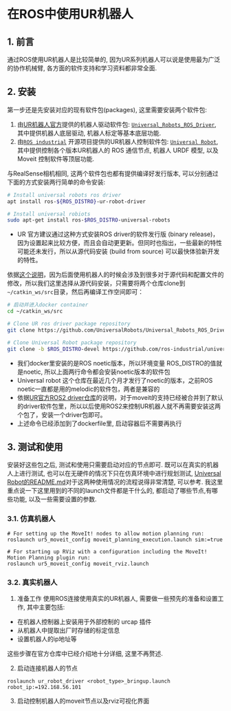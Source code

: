 # 在ROS中使用UR机器人

## 1. 前言
通过ROS使用UR机器人是比较简单的, 因为UR系列机器人可以说是使用最为广泛的协作机械臂, 各方面的软件支持和学习资料都非常全面.

## 2. 安装
第一步还是先安装对应的现有软件包(packages), 这里需要安装两个软件包:
1. 由[UR机器人官方](https://github.com/UniversalRobots)提供的机器人驱动软件包: [`Universal_Robots_ROS_Driver`](https://github.com/UniversalRobots/Universal_Robots_ROS_Driver), 其中提供机器人底层驱动, 机器人标定等基本底层功能.
2. 由[`ROS industrial`](https://rosindustrial.org/) 开源项目提供的UR机器人控制软件包: [`Universal Robot`](https://github.com/ros-industrial/universal_robot), 其中提供控制各个版本UR机器人的 ROS 通信节点, 机器人 URDF 模型, 以及 Moveit 控制软件等顶层功能.

与RealSense相机相同, 这两个软件包也都有提供编译好发行版本, 可以分别通过下面的方式安装两行简单的命令安装:

```bash
# Install universal robots ros driver
apt install ros-${ROS_DISTRO}-ur-robot-driver

# Install universal robiots
sudo apt-get install ros-$ROS_DISTRO-universal-robots
```
- UR 官方建议通过这种方式安装ROS driver的软件发行版 (binary release)，因为设置起来比较方便，而且会自动更更新。但同时也指出，一些最新的特性可能还未发行，所以从源代码安装 (build from source) 可以最快体验新开发的特性。

依据[这个说明](../ROS_basics/install_ros_packages.md)，因为后面使用机器人的时候会涉及到很多对于源代码和配置文件的修改，所以我们这里选择从源代码安装，只需要将两个仓库clone到`~/catkin_ws/src`目录，然后再编译工作空间即可：
```bash
# 启动并进入docker container
cd ~/catkin_ws/src

# Clone UR ros driver package repository 
git clone https://github.com/UniversalRobots/Universal_Robots_ROS_Driver.git src/Universal_Robots_ROS_Driver

# Clone Universal Robot package repository
git clone -b $ROS_DISTRO-devel https://github.com/ros-industrial/universal_robot.git
```
- 我们docker里安装的是ROS noetic版本，所以环境变量 ROS_DISTRO的值就是noetic, 所以上面两行命令都会安装noetic版本的软件包
- Universal robot 这个仓库在最近几个月才发行了noetic的版本，之前ROS noetic一直都是用的melodic的软件包，两者是兼容的
- 依据[UR官方ROS2 driver仓库](https://github.com/UniversalRobots/Universal_Robots_ROS2_Driver)的说明，对于moveit的支持已经被合并到了默认的driver软件包里，所以以后使用ROS2来控制UR机器人就不再需要安装这两个包了，安装一个driver包即可。
- 上述命令已经添加到了dockerfile里, 启动容器后不需要再执行
## 3. 测试和使用

安装好这些包之后, 测试和使用只需要启动对应的节点即可. 既可以在真实的机器人上进行测试, 也可以在无硬件的情况下只在仿真环境中进行规划测试, [Universal Robot的README.md](https://github.com/ros-industrial/universal_robot/tree/noetic-devel)对于这两种使用情况的流程说得非常清楚, 可以参考. 我这里重点说一下这里用到的不同的launch文件都是干什么的, 都启动了哪些节点,有哪些功能, 以及一些需要设置的参数.

### 3.1. 仿真机器人
```bash{.line-numbers}
# For setting up the MoveIt! nodes to allow motion planning run:
roslaunch ur5_moveit_config moveit_planning_execution.launch sim:=true

# For starting up RViz with a configuration including the MoveIt! Motion Planning plugin run:
roslaunch ur5_moveit_config moveit_rviz.launch
```

### 3.2. 真实机器人

1. 准备工作
使用ROS连接使用真实的UR机器人, 需要做一些预先的准备和设置工作, 其中主要包括:
- 在机器人控制器上安装用于外部控制的 urcap 插件
- 从机器人中提取出厂时存储的标定信息
- 设置机器人的ip地址等

这些步骤在官方仓库中已经介绍地十分详细, 这里不再赘述.

2. 启动连接机器人的节点

```bash{.line-numbers}
roslaunch ur_robot_driver <robot_type>_bringup.launch robot_ip:=192.168.56.101
```

3. 启动控制机器人的moveit节点以及rviz可视化界面
